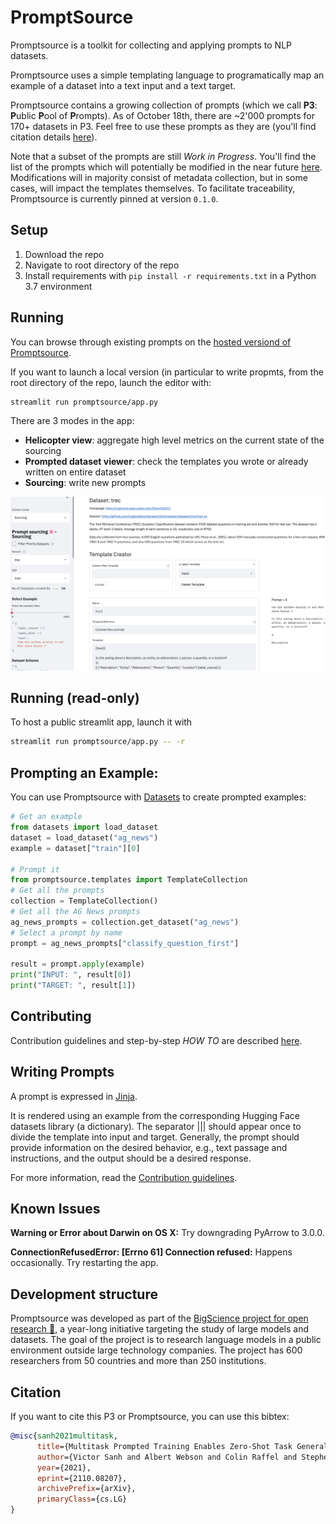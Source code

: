 # PromptSource
Promptsource is a toolkit for collecting and applying prompts to NLP datasets.

Promptsource uses a simple templating language to programatically map an example of a dataset into a text input and a text target.

Promptsource contains a growing collection of prompts (which we call **P3**: **P**ublic **P**ool of **P**rompts). As of October 18th, there are ~2'000 prompts for 170+ datasets in P3.
Feel free to use these prompts as they are (you'll find citation details [here](#Citation)).

Note that a subset of the prompts are still *Work in Progress*. You'll find the list of the prompts which will potentially be modified in the near future [here](WIP.md). Modifications will in majority consist of metadata collection, but in some cases, will impact the templates themselves. To facilitate traceability, Promptsource is currently pinned at version `0.1.0`.

## Setup
1. Download the repo
2. Navigate to root directory of the repo
3. Install requirements with `pip install -r requirements.txt` in a Python 3.7 environment

## Running
You can browse through existing prompts on the [hosted versiond of Promptsource](https://bigscience.huggingface.co/promptsource).

If you want to launch a local version (in particular to write propmts, from the root directory of the repo, launch the editor with:
```
streamlit run promptsource/app.py
```

There are 3 modes in the app:
- **Helicopter view**: aggregate high level metrics on the current state of the sourcing
- **Prompted dataset viewer**: check the templates you wrote or already written on entire dataset
- **Sourcing**: write new prompts

<img src="assets/promptsource_app.png" width="800">

## Running (read-only)
To host a public streamlit app, launch it with
```bash
streamlit run promptsource/app.py -- -r
```

## Prompting an Example:
You can use Promptsource with [Datasets](https://huggingface.co/docs/datasets/) to create
prompted examples:
```python
# Get an example
from datasets import load_dataset
dataset = load_dataset("ag_news")
example = dataset["train"][0]

# Prompt it
from promptsource.templates import TemplateCollection
# Get all the prompts
collection = TemplateCollection()
# Get all the AG News prompts
ag_news_prompts = collection.get_dataset("ag_news")
# Select a prompt by name
prompt = ag_news_prompts["classify_question_first"]

result = prompt.apply(example)
print("INPUT: ", result[0])
print("TARGET: ", result[1])
```

## Contributing
Contribution guidelines and step-by-step *HOW TO* are described [here](CONTRIBUTING.md).

## Writing Prompts
A prompt is expressed in [Jinja](https://jinja.palletsprojects.com/en/3.0.x/).

It is rendered using an example from the corresponding Hugging Face datasets library
(a dictionary). The separator ||| should appear once to divide the template into input
and target. Generally, the prompt should provide information on the desired behavior,
e.g., text passage and instructions, and the output should be a desired response.

For more information, read the [Contribution guidelines](CONTRIBUTING.md).

## Known Issues

**Warning or Error about Darwin on OS X:** Try downgrading PyArrow to 3.0.0.

**ConnectionRefusedError: [Errno 61] Connection refused:** Happens occasionally. Try restarting the app.

## Development structure

Promptsource was developed as part of the [BigScience project for open research 🌸](https://bigscience.huggingface.co/), a year-long initiative targeting the study of large models and datasets. The goal of the project is to research language models in a public environment outside large technology companies. The project has 600 researchers from 50 countries and more than 250 institutions.

## Citation

If you want to cite this P3 or Promptsource, you can use this bibtex:
```bibtex
@misc{sanh2021multitask,
      title={Multitask Prompted Training Enables Zero-Shot Task Generalization}, 
      author={Victor Sanh and Albert Webson and Colin Raffel and Stephen H. Bach and Lintang Sutawika and Zaid Alyafeai and Antoine Chaffin and Arnaud Stiegler and Teven Le Scao and Arun Raja and Manan Dey and M Saiful Bari and Canwen Xu and Urmish Thakker and Shanya Sharma Sharma and Eliza Szczechla and Taewoon Kim and Gunjan Chhablani and Nihal Nayak and Debajyoti Datta and Jonathan Chang and Mike Tian-Jian Jiang and Han Wang and Matteo Manica and Sheng Shen and Zheng Xin Yong and Harshit Pandey and Rachel Bawden and Thomas Wang and Trishala Neeraj and Jos Rozen and Abheesht Sharma and Andrea Santilli and Thibault Fevry and Jason Alan Fries and Ryan Teehan and Stella Biderman and Leo Gao and Tali Bers and Thomas Wolf and Alexander M. Rush},
      year={2021},
      eprint={2110.08207},
      archivePrefix={arXiv},
      primaryClass={cs.LG}
}
```
